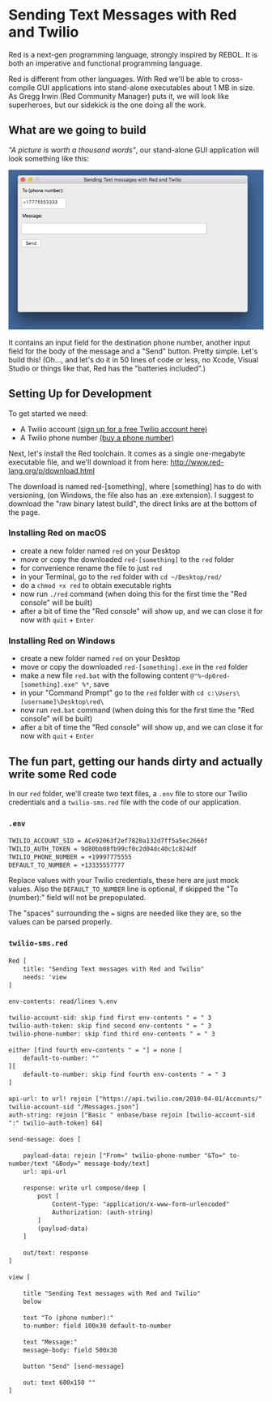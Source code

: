 # Sending Text Messages with Red and Twilio

Red is a next-gen programming language, strongly inspired by REBOL. It is both an imperative and functional programming language. 

Red is different from other languages. With Red we'll be able to cross-compile GUI applications into stand-alone executables about 1 MB in size. 
As Gregg Irwin (Red Community Manager) puts it, we will look like superheroes, but our sidekick is the one doing all the work.

## What are we going to build

_"A picture is worth a thousand words"_, our stand-alone GUI application will look something like this:

![Red GUI](Sending%20Text%20Messages%20with%20Red%20and%20Twilio_1.png?raw=true "Sending Text Messages with Red and Twilio")

It contains an input field for the destination phone number, another input field for the body of the message and a "Send" button. Pretty simple. Let's build this! (Oh..., and let's do it in 50 lines of code or less, no Xcode, Visual Studio or things like that, Red has the "batteries included".)

## Setting Up for Development

To get started we need:
- A Twilio account [(sign up for a free Twilio account here)](https://www.twilio.com/try-twilio])
- A Twilio phone number [(buy a phone number)](https://www.twilio.com/console/phone-numbers/search)

Next, let's install the Red toolchain. It comes as a single one-megabyte executable file, and we'll download it from here: http://www.red-lang.org/p/download.html

The download is named red-[something], where [something] has to do with versioning, (on Windows, the file also has an .exe extension). I suggest to download the "raw binary latest build", the direct links are at the bottom of the page.

### Installing Red on macOS
- create a new folder named `red` on your Desktop
- move or copy the downloaded `red-[something]` to the `red` folder
- for convenience rename the file to just `red`
- in your Terminal, go to the `red` folder with `cd ~/Desktop/red/`
- do a `chmod +x red` to obtain executable rights
- now run `./red` command (when doing this for the first time the "Red console" will be built)
- after a bit of time the "Red console" will show up, and we can close it for now with `quit` + `Enter`


### Installing Red on Windows
- create a new folder named `red` on your Desktop
- move or copy the downloaded `red-[something].exe` in the `red` folder
- make a new file `red.bat` with the following content `@"%~dp0red-[something].exe" %*`, save
- in your "Command Prompt" go to the `red` folder with `cd c:\Users\[username]\Desktop\red\`
- now run `red.bat` command (when doing this for the first time the "Red console" will be built)
- after a bit of time the "Red console" will show up, and we can close it for now with `quit` + `Enter`

## The fun part, getting our hands dirty and actually write some Red code

In our `red` folder, we'll create two text files, a `.env` file to store our Twilio credentials and a `twilio-sms.red` file with the code of our application.

### `.env`
```
TWILIO_ACCOUNT_SID = ACe92063f2ef7820a132d7ff5a5ec2666f
TWILIO_AUTH_TOKEN = 9d80bb08fb99cf0c2d04dc40c1c824df
TWILIO_PHONE_NUMBER = +19997775555
DEFAULT_TO_NUMBER = +13335557777
```
Replace values with your Twilio credentials, these here are just mock values. Also the `DEFAULT_TO_NUMBER` line is optional, if skipped the "To (number):" field will not be prepopulated.

The "spaces" surrounding the `=` signs are needed like they are, so the values can be parsed properly. 

### `twilio-sms.red`
```red
Red [
    title: "Sending Text messages with Red and Twilio"
    needs: 'view                          
]

env-contents: read/lines %.env

twilio-account-sid: skip find first env-contents " = " 3
twilio-auth-token: skip find second env-contents " = " 3
twilio-phone-number: skip find third env-contents " = " 3

either [find fourth env-contents " = "] = none [
    default-to-number: ""  
][
    default-to-number: skip find fourth env-contents " = " 3    
]

api-url: to url! rejoin ["https://api.twilio.com/2010-04-01/Accounts/" twilio-account-sid "/Messages.json"]
auth-string: rejoin ["Basic " enbase/base rejoin [twilio-account-sid ":" twilio-auth-token] 64]

send-message: does [

    payload-data: rejoin ["From=" twilio-phone-number "&To=" to-number/text "&Body=" message-body/text]
    url: api-url

    response: write url compose/deep [
        post [
            Content-Type: "application/x-www-form-urlencoded"
            Authorization: (auth-string)
        ]
        (payload-data)
    ]

    out/text: response
]

view [ 

    title "Sending Text messages with Red and Twilio"
    below 

    text "To (phone number):" 
    to-number: field 100x30 default-to-number

    text "Message:" 
    message-body: field 500x30 

    button "Send" [send-message]

    out: text 600x150 ""                          
]

```

